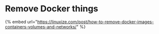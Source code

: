 # Remove Docker things

{% embed url="https://linuxize.com/post/how-to-remove-docker-images-containers-volumes-and-networks/" %}



